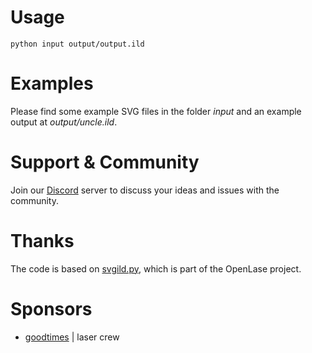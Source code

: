 # Usage
`python input output/output.ild`

# Examples
Please find some example SVG files in the folder *input* and an example output at *output/uncle.ild*.

# Support & Community
Join our [Discord](https://discord.gg/3JKDDWr9w6) server to discuss your ideas and issues with the community.

# Thanks
The code is based on [svgild.py](https://github.com/marcan/openlase/blob/master/tools/svg2ild.py), which is part of the OpenLase project.

# Sponsors
- [goodtimes](https://www.goodtimes.technology) | laser crew
